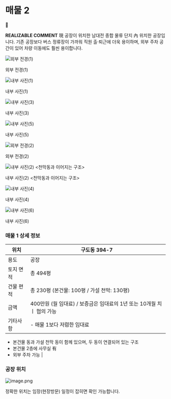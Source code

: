 # 매물 2

<aside>
💬

**REALIZABLE COMMENT**
現 공장이 위치한 남대전 종합 물류 단지 內 위치한 공장입니다. 기존 공장보다 버스 정류장이 가까워 직원 출·퇴근에 더욱 용이하며, 외부 주차 공간이 있어 차량 이동에도 훨씬 용이합니다. 

</aside>

![외부 전경(1)](image%20213.png)

외부 전경(1)

![내부 사진(1)](image%20214.png)

내부 사진(1)

![내부 사진(3)](image%20215.png)

내부 사진(3)

![내부 사진(5)](image%20216.png)

내부 사진(5)

![외부 전경(2)](image%20217.png)

외부 전경(2)

![내부 사진(2) <천막동과 이어지는 구조>](image%20218.png)

내부 사진(2) <천막동과 이어지는 구조>

![내부 사진(4)](image%20219.png)

내부 사진(4)

![내부 사진(6)](image%20220.png)

내부 사진(6)

### 매물 1 상세 정보

| 위치 | 구도동 394-7 |
| --- | --- |
| 용도 | 공장 |
| 토지 면적 | 총 494평 |
| 건물 편적 | 총 230평 (본건물: 100평 / 가설 천막: 130평) |
| 금액 | 400만원 (월 임대료) / 보증금은 임대료의 1년 또는 10개월 치 ㅣ 협의 가능 |
| 기타사항 | - 매물 1보다 저렴한 임대료
- 본건물 동과 가설 천막 동이 함께 있으며, 두 동이 연결되어 있는 구조
- 본건물 2층에 사무실 有
- 외부 주차 가능 |

### 공장 위치

![image.png](image%20221.png)

정확한 위치는 임장(현장방문) 일정이 잡히면 확인 가능합니다.